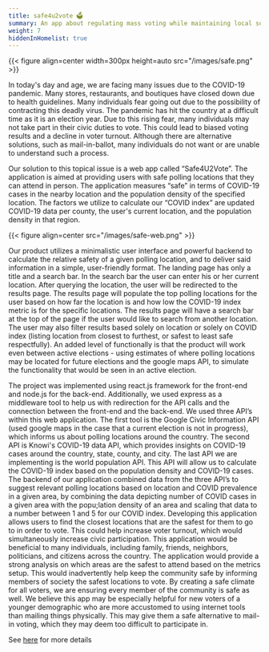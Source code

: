 ```yaml
---
title: safe4u2vote 🗳️
summary: An app about regulating mass voting while maintaining local social distancing practices during voting seasons in the united states. 
weight: 7
hiddenInHomelist: true
---
```


{{< figure align=center width=300px height=auto src="/images/safe.png" >}}

In today's day and age, we are facing many issues due to the COVID-19 pandemic. Many stores, restaurants, and boutiques have closed down due to health guidelines. Many individuals fear going out due to the possibility of contracting this deadly virus. The pandemic has hit the country at a difficult time as it is an election year. Due to this rising fear, many individuals may not take part  in their civic duties to vote. This could lead to biased voting results and a decline in voter turnout. 
Although there are alternative solutions, such as mail-in-ballot, many individuals do not want or are unable to understand such a process. 

Our solution to this topical issue is a web app called “Safe4U2Vote”. The application is aimed at providing users with safe polling locations that they can attend in person. The application measures “safe” in terms of COVID-19 cases in the nearby location and the population density of the specified location. The factors we utilize to calculate our “COVID index” are updated COVID-19 data per county, the user's current location, and the population density in that region. 

{{< figure align=center src="/images/safe-web.png" >}}

Our product utilizes a minimalistic user interface and powerful backend to calculate the relative safety of a given polling location, and to deliver said information in a simple, user-friendly format. The landing page has only a title and a search bar. In the search bar the user can  enter his or her current location. After querying the location, the user will be redirected to the results page. The results page will populate the top polling locations for the user based on how far the location is and how low the COVID-19 index metric is for the specific locations. The results page will have a search bar at the top of the page if the user would like to search from another location. The user may also filter results based solely on location or solely on COVID index (listing location from closest to furthest, or safest to least safe respectfully). An added level of functionally is that the product will work  even between active elections - using estimates of where polling locations may be located for future elections and the google maps API, to simulate the functionality that would be seen in an active election.  

The project was implemented using react.js framework for the front-end and node.js for the back-end. Additionally, we used express as a middleware tool to help us with redirection for the API calls and the connection between the front-end and the back-end. We used three API’s within this web application. The first tool is the Google Civic Information API (used google maps in the case that a current election is not in progress), which informs us about polling locations around the country. The second API is Knowi's COVID-19 data API, which provides insights on COVID-19 cases around the country, state, county, and city. The last API we are implementing is the world population API. This API will allow us to calculate the COVID-19 index based on the population density and COVID-19 cases. The backend of our application combined data from the three API’s to suggest relevant polling locations based on location and COVID prevalence in a given area, by combining the data depicting number of COVID cases in a given area with the popu;lation density of an area and scaling that data to a number between 1 and 5 for our COVID index. 
Developing this application allows users to find the closest locations that are the safest for them to go to in order to vote. This could help increase voter turnout, which would simultaneously increase civic participation. This application would be beneficial to many individuals, including family, friends, neighbors, politicians, and citizens across the country. The application would provide a strong analysis on which areas are the safest to attend based on the metrics setup. This would inadvertently help keep the community safe by informing members of society the safest locations to vote. By creating a safe climate for all voters, we are ensuring every member of the community is safe as well. We believe this app may be especially helpful for new voters of a younger demographic who are more accustomed to using internet tools than mailing things physically. This may give them a safe alternative to mail-in voting, which they may deem too difficult to participate in.

See [here](https://github.com/anikait627/helping-eye) for more details